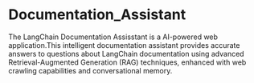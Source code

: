 # Documentation_Assistant
The LangChain Documentation Assisstant is a AI-powered web application.This intelligent documentation assistant provides accurate answers to questions about LangChain documentation using advanced Retrieval-Augmented Generation (RAG) techniques, enhanced with web crawling capabilities and conversational memory.
